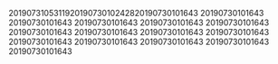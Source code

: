 201907310531192019073010242820190730101643
20190730101643
20190730101643
20190730101643
20190730101643
20190730101643
20190730101643
20190730101643
20190730101643
20190730101643
20190730101643
20190730101643
20190730101643
20190730101643
20190730101643
